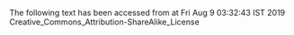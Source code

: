 The following text has been accessed from at Fri Aug 9 03:32:43 IST 2019
Creative_Commons_Attribution-ShareAlike_License
